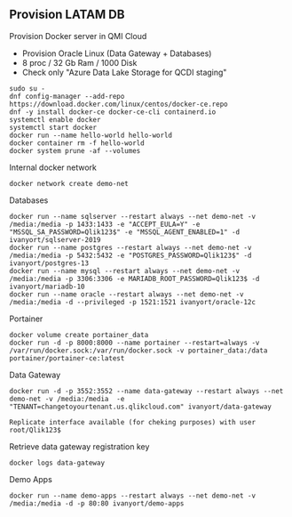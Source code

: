 ## Provision LATAM DB

Provision Docker server in QMI Cloud
- Provision Oracle Linux (Data Gateway + Databases)
- 8 proc / 32 Gb Ram / 1000 Disk
- Check only "Azure Data Lake Storage for QCDI staging"

```
sudo su -
dnf config-manager --add-repo https://download.docker.com/linux/centos/docker-ce.repo
dnf -y install docker-ce docker-ce-cli containerd.io
systemctl enable docker
systemctl start docker
docker run --name hello-world hello-world
docker container rm -f hello-world
docker system prune -af --volumes
```

Internal docker network
```
docker network create demo-net
```
Databases
```
docker run --name sqlserver --restart always --net demo-net -v /media:/media -p 1433:1433 -e "ACCEPT_EULA=Y" -e "MSSQL_SA_PASSWORD=Qlik123$" -e "MSSQL_AGENT_ENABLED=1" -d ivanyort/sqlserver-2019
docker run --name postgres --restart always --net demo-net -v /media:/media -p 5432:5432 -e "POSTGRES_PASSWORD=Qlik123$" -d ivanyort/postgres-13
docker run --name mysql --restart always --net demo-net -v /media:/media -p 3306:3306 -e MARIADB_ROOT_PASSWORD=Qlik123$ -d ivanyort/mariadb-10
docker run --name oracle --restart always --net demo-net -v /media:/media -d --privileged -p 1521:1521 ivanyort/oracle-12c
```
Portainer
```
docker volume create portainer_data
docker run -d -p 8000:8000 --name portainer --restart=always -v /var/run/docker.sock:/var/run/docker.sock -v portainer_data:/data portainer/portainer-ce:latest
```
Data Gateway
```
docker run -d -p 3552:3552 --name data-gateway --restart always --net demo-net -v /media:/media  -e "TENANT=changetoyourtenant.us.qlikcloud.com" ivanyort/data-gateway

Replicate interface available (for cheking purposes) with user root/Qlik123$
```

Retrieve data gateway registration key

```
docker logs data-gateway
```


Demo Apps
```
docker run --name demo-apps --restart always --net demo-net -v /media:/media -d -p 80:80 ivanyort/demo-apps
```
